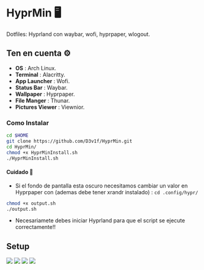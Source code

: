 # HyprMin 🖥️
Dotfiles: Hyprland con waybar, wofi, hyprpaper, wlogout.
## Ten en cuenta ⚙️
* **OS** : Arch Linux.
* **Terminal** : Alacritty.
* **App Launcher** : Wofi.
* **Status Bar** : Waybar.
* **Wallpaper** : Hyprpaper.
* **File Manger** : Thunar.
* **Pictures Viewer** : Viewnior.
### Como Instalar
```sh
cd $HOME
git clone https://github.com/D3v1f/HyprMin.git
cd HyprMin/
chmod +x HyprMinInstall.sh
./HyprMinInstall.sh
```
#### Cuidado 📢
* Si el fondo de pantalla esta oscuro necesitamos cambiar un valor en Hyprpaper con (ademas debe tener xrandr instalado) : ```cd .config/hypr/```
```sh
chmod +x output.sh
./output.sh
```
* Necesariamete debes iniciar Hyprland para que el script se ejecute correctamente!!
## Setup 
  <img src='.assets/Desktop.png'>
  <img src='.assets/waybar.png'>
  <img src='.assets/wofi.png'>
  <img src='.assets/PowerMenu.png'>
   
